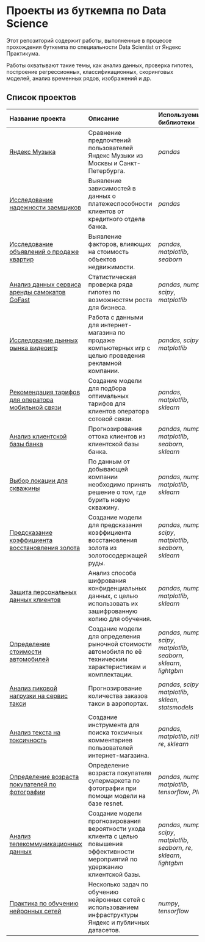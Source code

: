 # Проекты из буткемпа по Data Science

Этот репозиторий содержит работы, выполненные в процессе прохождения буткемпа по специальности Data Scientist от Яндекс
Практикума.

Работы охватывают такие темы, как анализ данных, проверка гипотез, построение регрессионных, классификационных,
скоринговых моделей, анализ временных рядов, изображений и др.

## Список проектов

| Название проекта                                                                    | Описание                                                                                                                            | Используемые библиотеки                                                          | 
|:------------------------------------------------------------------------------------|:------------------------------------------------------------------------------------------------------------------------------------|:---------------------------------------------------------------------------------|
| [Яндекс Музыка](yandex_music_analysis)                                              | Сравнение предпочтений пользователей Яндекс Музыки из Москвы и Санкт-Петербурга.                                                    | *pandas*                                                                         |
| [Исследование надежности заемщиков](credit_data_analysis)                           | Выявление зависимостей в данных о платежеспособности клиентов от кредитного отдела банка.                                           | *pandas*                                                                         |
| [Исследование объявлений о продаже квартир](real_estate_data_analysis)              | Выявление факторов, влияющих на стоимость объектов недвижимости.                                                                    | *pandas*, *matplotlib*, *seaborn*                                                |
| [Анализ данных сервиса аренды самокатов GoFast](scooter_rental_data_analysis)       | Статистическая проверка ряда гипотез по возможностям роста для бизнеса.                                                             | *pandas*, *numpy*, *scipy*, *matplotlib*                                         |
| [Исследование дынных рынка видеоигр](game_market_data_analysis)                     | Работа с данными для интернет-магазина по продаже компьютерных игр с целью проведения рекламной компании.                           | *pandas*, *scipy*, *matplotlib*                                                  |
| [Рекомендация тарифов для оператора мобильной связи](mobile_operator_data_analysis) | Создание модели для подбора оптимальных тарифов для клиентов оператора сотовой связи.                                               | *pandas*, *matplotlib*, *sklearn*                                                |
| [Анализ клиентской базы банка](bank_clients_data_analysis)                          | Прогнозирования оттока клиентов из клиентской базы банка.                                                                           | *pandas*, *numpy*, *matplotlib*, *seaborn*, *sklearn*                            |
| [Выбор локации для скважины](geo_data_analysis)                                     | По данным от добывающей компании необходимо принять решение о том, где бурить новую скважину.                                       | *pandas*, *numpy*, *matplotlib*, *sklearn*                                       |
| [Предсказание коэффициента восстановления золота](gold_industry_data_analysis)      | Создание модели для предсказания коэффициента восстановления золота из золотосодержащей руды.                                       | *pandas*, *numpy*, *scipy*, *matplotlib*, *seaborn*, *sklearn*                   |
| [Защита персональных данных клиентов](personal_data_protection)                     | Анализ способа шифрования конфиденциальных данных, с целью использовать их зашифрованную копию для обучения.                        | *pandas*, *numpy*, *matplotlib*, *sklearn*                                       |
| [Определение стоимости автомобилей](cost_of_cars_analysis)                          | Создание модели для определения рыночной стоимости автомобиля по её техническим характеристикам и комплектации.                     | *pandas*, *numpy*, *scipy*, *matplotlib*, *seaborn*, *sklearn*, *lightgbm*       |
| [Анализ пиковой нагрузки на сервис такси](peak_taxi_load_anasysis)                  | Прогнозирование количества заказов такси в аэропортах.                                                                              | *pandas*, *scipy*, *matplotlib*, *sklean*, *statsmodels*                         |
| [Анализ текста на токсичность](text_toxicity_analysis)                              | Создание инструмента для поиска токсичных комментариев пользователей интернет-магазина.                                             | *pandas*, *matplotlib*, *nltk*, *re*, *sklearn*                                  |
| [Определение возраста покупателей по фотографии](age_prediction_with_resnet)        | Определение возраста покупателя супермаркета по фотографии при помощи модели на базе resnet.                                        | *pandas*, *numpy*, *matplotlib*, *tensorflow*, *PIL*                             |
| [Анализ телекоммуникационных данных](telecommunication_data_analysis)               | Создание модели прогнозирования вероятности ухода клиента с целью повышения эффективности мероприятий по удержанию клиентской базы. | *pandas*, *numpy*, *scipy*, *matplotlib*, *seaborn*, *re*, *sklearn*, *lightgbm* |
| [Практика по обучению нейронных сетей](cnn_exercises)                               | Несколько задач по обучению нейронных сетей с использованием инфраструктуры Яндекс и публичных датасетов.                           | *numpy*, *tensorflow*                                                            |
